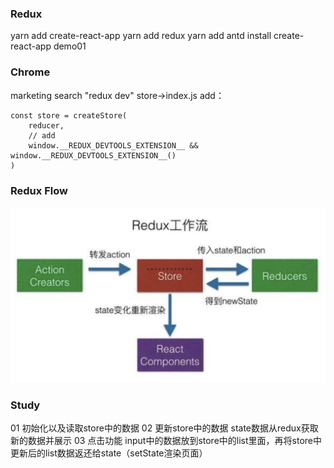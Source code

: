 ### Redux
yarn add create-react-app
yarn add redux
yarn add antd 
install create-react-app demo01
### Chrome
marketing search "redux dev"
store->index.js add：
```
const store = createStore(
    reducer,
    // add
    window.__REDUX_DEVTOOLS_EXTENSION__ && window.__REDUX_DEVTOOLS_EXTENSION__()
)

```

### Redux Flow
![avatar](./Redux.jpg)

### Study
01 初始化以及读取store中的数据
02 更新store中的数据 state数据从redux获取新的数据并展示
03 点击功能 input中的数据放到store中的list里面，再将store中更新后的list数据返还给state（setState渲染页面）